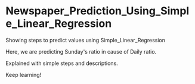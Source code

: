 # Newspaper_Prediction_Using_Simple_Linear_Regression
Showing steps to predict values using Simple_Linear_Regression 




Here, we are predicting Sunday's ratio in cause of Daily ratio.




Explained with simple steps and descriptions.




Keep learning!
